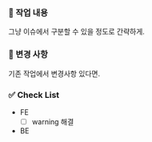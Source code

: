 ### 📌 작업 내용

그냥 이슈에서 구분할 수 있을 정도로 간략하게.

### 📌 변경 사항

기존 작업에서 변경사항 있다면.

### ✅ Check List

- FE
  - [ ] warning 해결
- BE

